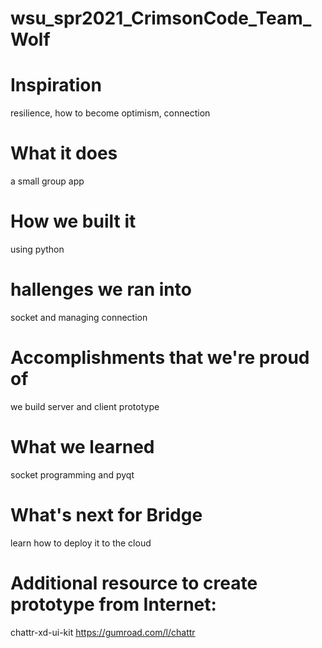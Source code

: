 # wsu_spr2021_CrimsonCode_Team_Wolf

# Inspiration
resilience, how to become optimism, connection

# What it does
a small group app

# How we built it
using python

# hallenges we ran into
socket and managing connection

# Accomplishments that we're proud of
we build server and client prototype

# What we learned
socket programming and pyqt

# What's next for Bridge
learn how to deploy it to the cloud

# Additional resource to create prototype from Internet: 
chattr-xd-ui-kit https://gumroad.com/l/chattr
